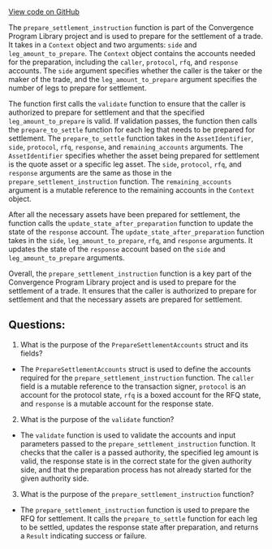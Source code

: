 [View code on GitHub](https://github.com/convergence-rfq/convergence-program-library/rfq/program/src/instructions/rfq/prepare_settlement.rs)

The `prepare_settlement_instruction` function is part of the Convergence Program Library project and is used to prepare for the settlement of a trade. It takes in a `Context` object and two arguments: `side` and `leg_amount_to_prepare`. The `Context` object contains the accounts needed for the preparation, including the `caller`, `protocol`, `rfq`, and `response` accounts. The `side` argument specifies whether the caller is the taker or the maker of the trade, and the `leg_amount_to_prepare` argument specifies the number of legs to prepare for settlement.

The function first calls the `validate` function to ensure that the caller is authorized to prepare for settlement and that the specified `leg_amount_to_prepare` is valid. If validation passes, the function then calls the `prepare_to_settle` function for each leg that needs to be prepared for settlement. The `prepare_to_settle` function takes in the `AssetIdentifier`, `side`, `protocol`, `rfq`, `response`, and `remaining_accounts` arguments. The `AssetIdentifier` specifies whether the asset being prepared for settlement is the quote asset or a specific leg asset. The `side`, `protocol`, `rfq`, and `response` arguments are the same as those in the `prepare_settlement_instruction` function. The `remaining_accounts` argument is a mutable reference to the remaining accounts in the `Context` object.

After all the necessary assets have been prepared for settlement, the function calls the `update_state_after_preparation` function to update the state of the `response` account. The `update_state_after_preparation` function takes in the `side`, `leg_amount_to_prepare`, `rfq`, and `response` arguments. It updates the state of the `response` account based on the `side` and `leg_amount_to_prepare` arguments.

Overall, the `prepare_settlement_instruction` function is a key part of the Convergence Program Library project and is used to prepare for the settlement of a trade. It ensures that the caller is authorized to prepare for settlement and that the necessary assets are prepared for settlement.
## Questions: 
 1. What is the purpose of the `PrepareSettlementAccounts` struct and its fields?
- The `PrepareSettlementAccounts` struct is used to define the accounts required for the `prepare_settlement_instruction` function. The `caller` field is a mutable reference to the transaction signer, `protocol` is an account for the protocol state, `rfq` is a boxed account for the RFQ state, and `response` is a mutable account for the response state.

2. What is the purpose of the `validate` function?
- The `validate` function is used to validate the accounts and input parameters passed to the `prepare_settlement_instruction` function. It checks that the caller is a passed authority, the specified leg amount is valid, the response state is in the correct state for the given authority side, and that the preparation process has not already started for the given authority side.

3. What is the purpose of the `prepare_settlement_instruction` function?
- The `prepare_settlement_instruction` function is used to prepare the RFQ for settlement. It calls the `prepare_to_settle` function for each leg to be settled, updates the response state after preparation, and returns a `Result` indicating success or failure.